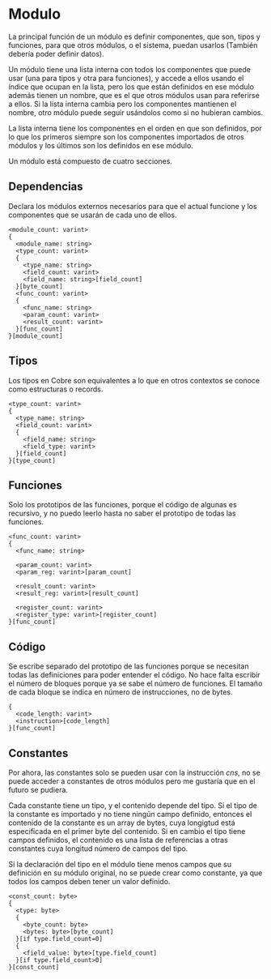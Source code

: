 # Modulo

La principal función de un módulo es definir componentes, que son, tipos y funciones, para que otros módulos, o el sistema, puedan usarlos (También debería poder definir datos).

Un módulo tiene una lista interna con todos los componentes que puede usar (una para tipos y otra para funciones), y accede a ellos usando el índice que ocupan en la lista, pero los que están definidos en ese módulo además tienen un nombre, que es el que otros módulos usan para referirse a ellos. Si la lista interna cambia pero los componentes mantienen el nombre, otro módulo puede seguir usándolos como si no hubieran cambios.

La lista interna tiene los componentes en el orden en que son definidos, por lo que los primeros siempre son los componentes importados de otros módulos y los últimos son los definidos en ese módulo.

Un módulo está compuesto de cuatro secciones.

## Dependencias

Declara los módulos externos necesarios para que el actual funcione y los componentes que se usarán de cada uno de ellos.

~~~
<module_count: varint>
{
  <module_name: string>
  <type_count: varint>
  {
    <type_name: string>
    <field_count: varint>
    <field_name: string>[field_count]
  }[byte_count]
  <func_count: varint>
  {
    <func_name: string>
    <param_count: varint>
    <result_count: varint>
  }[func_count]
}[module_count]
~~~

## Tipos

Los tipos en Cobre son equivalentes a lo que en otros contextos se conoce como estructuras o records.

~~~
<type_count: varint>
{
  <type_name: string>
  <field_count: varint>
  {
    <field_name: string>
    <field_type: varint>
  }[field_count]
}[type_count]
~~~

## Funciones

Solo los prototipos de las funciones, porque el código de algunas es recursivo, y no puedo leerlo hasta no saber el prototipo de todas las funciones.

~~~
<func_count: varint>
{
  <func_name: string>

  <param_count: varint>
  <param_reg: varint>[param_count]

  <result_count: varint>
  <result_reg: varint>[result_count]

  <register_count: varint>
  <register_type: varint>[register_count]
}[func_count]
~~~

## Código

Se escribe separado del prototipo de las funciones porque se necesitan todas las definiciones para poder entender el código. No hace falta escribir el número de bloques porque ya se sabe el número de funciones. El tamaño de cada bloque se indica en número de instrucciones, no de bytes.

~~~
{
  <code_length: varint>
  <instruction>[code_length]
}[func_count]
~~~

## Constantes

Por ahora, las constantes solo se pueden usar con la instrucción *cns*, no se puede acceder a constantes de otros módulos pero me gustaría que en el futuro se pudiera.

Cada constante tiene un tipo, y el contenido depende del tipo. Si el tipo de la constante es importado y no tiene ningún campo definido, entonces el contenido de la constante es un array de bytes, cuya longigtud está especificada en el primer byte del contenido. Si en cambio el tipo tiene campos definidos, el contenido es una lista de referencias a otras constantes cuya longitud número de campos del tipo.

Si la declaración del tipo en el módulo tiene menos campos que su definición en su módulo original, no se puede crear como constante, ya que todos los campos deben tener un valor definido.

~~~
<const_count: byte>
{
  <type: byte>
  {
    <byte_count: byte>
    <bytes: byte>[byte_count]
  }[if type.field_count=0]
  {
    <field_value: byte>[type.field_count]
  }[if type.field_count>0]
}[const_count]
~~~


